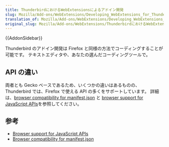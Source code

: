 ```yaml
---
title: ThunderbirdにおけるWebExtensionsによるアドイン開発
slug: Mozilla/Add-ons/WebExtensions/Developing_WebExtensions_for_Thunderbird
translation_of: Mozilla/Add-ons/WebExtensions/Developing_WebExtensions_for_Thunderbird
original_slug: Mozilla/Add-ons/WebExtensions/ThunderbirdにおけるWebExtensionsによるアドイン開発
---
```

{{AddonSidebar}}

Thunderbird のアドイン開発は Firefox と同様の方法でコーディングすることが可能です。
テキストエディタや、あなたの選んだコーディングツールで。

## API の違い

両者とも Gecko ベースであるため、いくつかの違いはあるものの、Thunderbird では、Firefox で使える API の多くをサポートしています。
詳細は、[browser compatibility for manifest.json](/ja/docs/Mozilla/Add-ons/WebExtensions/Browser_compatibility_for_manifest.json) と [browser support for JavaScript APIs](/ja/docs/Mozilla/Add-ons/WebExtensions/Browser_support_for_JavaScript_APIs)を参照してください。

## 参考

- [Browser support for JavaScript APIs](/ja/docs/Mozilla/Add-ons/WebExtensions/Browser_support_for_JavaScript_APIs)
- [Browser compatibility for manifest.json](/ja/docs/Mozilla/Add-ons/WebExtensions/Browser_compatibility_for_manifest.json)
